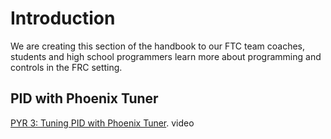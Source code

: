 Introduction
====

We are creating this section of the handbook to our FTC team coaches, students and high school programmers learn more about programming and controls in the FRC setting.

PID with Phoenix Tuner
----
[PYR 3: Tuning PID with Phoenix Tuner](https://youtu.be/ulIbSVq6PC4). video
